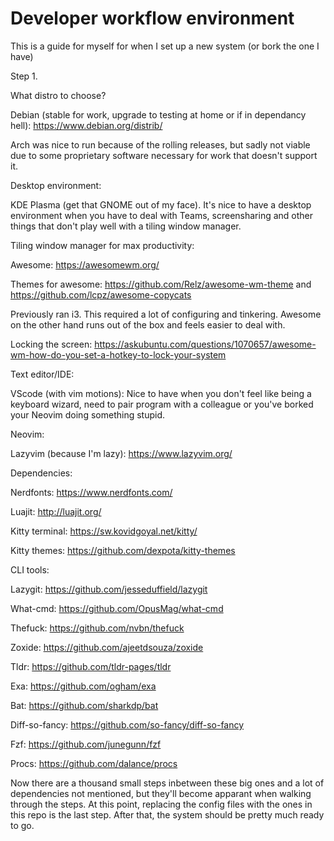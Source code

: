 # Developer workflow environment
This is a guide for myself for when I set up a new system (or bork the one I have)

Step 1.

What distro to choose? 

Debian (stable for work, upgrade to testing at home or if in dependancy hell): https://www.debian.org/distrib/

Arch was nice to run because of the rolling releases, but sadly not viable due to some proprietary software necessary for work that doesn't support it.

Desktop environment: 

KDE Plasma (get that GNOME out of my face). It's nice to have a desktop environment when you have to deal with Teams, screensharing and other things that don't play well with a tiling window manager.

Tiling window manager for max productivity:

Awesome: https://awesomewm.org/

Themes for awesome: https://github.com/Relz/awesome-wm-theme and https://github.com/lcpz/awesome-copycats 

Previously ran i3. This required a lot of configuring and tinkering. Awesome on the other hand runs out of the box and feels easier to deal with.

Locking the screen: https://askubuntu.com/questions/1070657/awesome-wm-how-do-you-set-a-hotkey-to-lock-your-system

Text editor/IDE:

VScode (with vim motions): Nice to have when you don't feel like being a keyboard wizard, need to pair program with a colleague or you've borked your Neovim doing something stupid.

Neovim:

Lazyvim (because I'm lazy): https://www.lazyvim.org/

Dependencies:

Nerdfonts: https://www.nerdfonts.com/

Luajit: http://luajit.org/

Kitty terminal: https://sw.kovidgoyal.net/kitty/

Kitty themes: https://github.com/dexpota/kitty-themes

CLI tools:

Lazygit: https://github.com/jesseduffield/lazygit

What-cmd: https://github.com/OpusMag/what-cmd

Thefuck: https://github.com/nvbn/thefuck

Zoxide: https://github.com/ajeetdsouza/zoxide

Tldr: https://github.com/tldr-pages/tldr

Exa: https://github.com/ogham/exa

Bat: https://github.com/sharkdp/bat

Diff-so-fancy: https://github.com/so-fancy/diff-so-fancy

Fzf: https://github.com/junegunn/fzf

Procs: https://github.com/dalance/procs

Now there are a thousand small steps inbetween these big ones and a lot of dependencies not mentioned, but they'll become apparant when walking through the steps. At this point, replacing the config files with the ones in this repo is the last step. After that, the system should be pretty much ready to go.
